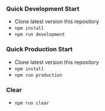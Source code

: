 ### Quick Development Start

 * Clone latest version this repository
 * `npm install`
 * `npm run development`
 
### Quick Production Start

 * Clone latest version this repository
 * `npm install`
 * `npm run production`

### Clear

* `npm run clear`